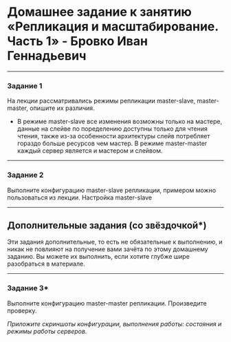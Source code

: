 # Домашнее задание к занятию «Репликация и масштабирование. Часть 1» - Бровко Иван Геннадьевич

---

### Задание 1

На лекции рассматривались режимы репликации master-slave, master-master, опишите их различия.

* В режиме master-slave все изменения возможны только на мастере, данные на слейве по поределению доступны только для чтения чтения, также из-за особенности архитектуры слейв потребляет гораздо больше ресурсов чем мастер. В режиме master-master каждый сервер является и мастером и слейвом.

---

### Задание 2

Выполните конфигурацию master-slave репликации, примером можно пользоваться из лекции.
Настройка master-slave



---

## Дополнительные задания (со звёздочкой*)
Эти задания дополнительные, то есть не обязательные к выполнению, и никак не повлияют на получение вами зачёта по этому домашнему заданию. Вы можете их выполнить, если хотите глубже шире разобраться в материале.

---

### Задание 3* 

Выполните конфигурацию master-master репликации. Произведите проверку.

*Приложите скриншоты конфигурации, выполнения работы: состояния и режимы работы серверов.*
